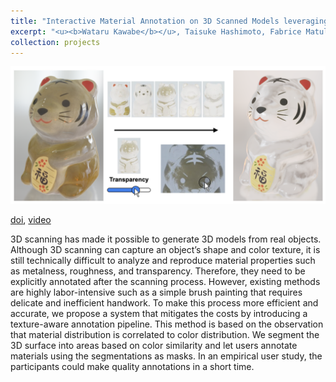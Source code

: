 ```yaml
---
title: "Interactive Material Annotation on 3D Scanned Models leveraging Color-Material Correlation"
excerpt: "<u><b>Wataru Kawabe</b></u>, Taisuke Hashimoto, Fabrice Matulic, Takeo Igarashi, and Keita Higuchi<br/>SIGGRAPH Asia, Technical Communications, 2023<br/>[doi](https://dl.acm.org/doi/10.1145/3610543.3626170), [video](https://youtu.be/qwU-OiYsZ-g?si=1rVVk1i0gWT_1acH)<br/><img src='/images/projects-4.png' width=600>"
collection: projects
---
```


<img src='/images/projects-4.png'>

[doi](https://dl.acm.org/doi/10.1145/3610543.3626170),
[video](https://youtu.be/qwU-OiYsZ-g?si=1rVVk1i0gWT_1acH)

3D scanning has made it possible to generate 3D models from real objects. Although 3D scanning can capture an object’s shape and color texture, it is still technically difficult to analyze and reproduce material properties such as metalness, roughness, and transparency. Therefore, they need to be explicitly annotated after the scanning process. However, existing methods are highly labor-intensive such as a simple brush painting that requires delicate and inefficient handwork. To make this process more efficient and accurate, we propose a system that mitigates the costs by introducing a texture-aware annotation pipeline. This method is based on the observation that material distribution is correlated to color distribution. We segment the 3D surface into areas based on color similarity and let users annotate materials using the segmentations as masks. In an empirical user study, the participants could make quality annotations in a short time.
